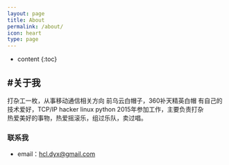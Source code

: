 ```yaml
---
layout: page
title: About
permalink: /about/
icon: heart
type: page
---
```


* content
{:toc}

## #关于我

打杂工一枚，从事移动通信相关方向
前乌云白帽子，360补天精英白帽 
有自己的技术爱好，TCP/IP hacker linux python 
2015年参加工作，主要负责打杂  
热爱美好的事物，热爱摇滚乐，组过乐队，卖过唱。

### 联系我

* email：hcl.dyx@gmail.com

